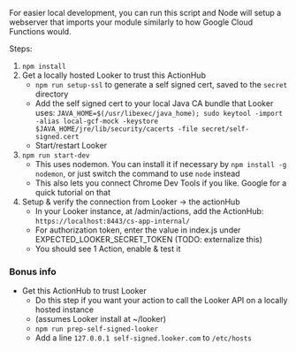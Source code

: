 For easier local development, you can run this script and Node will setup a webserver that imports your module similarly to how Google Cloud Functions would.

Steps:

1. `npm install`
2. Get a locally hosted Looker to trust this ActionHub
	- `npm run setup-ssl` to generate a self signed cert, saved to the `secret` directory
	- Add the self signed cert to your local Java CA bundle that Looker uses:
		`JAVA_HOME=$(/usr/libexec/java_home); sudo keytool -import -alias local-gcf-mock -keystore $JAVA_HOME/jre/lib/security/cacerts -file secret/self-signed.cert`
	- Start/restart Looker
3. `npm run start-dev`
	- This uses nodemon. You can install it if necessary by `npm install -g nodemon`, or just switch the command to use `node` instead
	- This also lets you connect Chrome Dev Tools if you like. Google for a quick tutorial on that
4. Setup & verify the connection from Looker -> the actionHub
	- In your Looker instance, at /admin/actions, add the ActionHub: `https://localhost:8443/cs-app-internal/`
	- For authorization token, enter the value in index.js under EXPECTED_LOOKER_SECRET_TOKEN (TODO: externalize this)
	- You should see 1 Action, enable & test it 	


### Bonus info

- Get this ActionHub to trust Looker
	- Do this step if you want your action to call the Looker API on a locally hosted instance
	- (assumes Looker install at ~/looker)
	- `npm run prep-self-signed-looker`
	- Add a line `127.0.0.1	self-signed.looker.com` to `/etc/hosts`